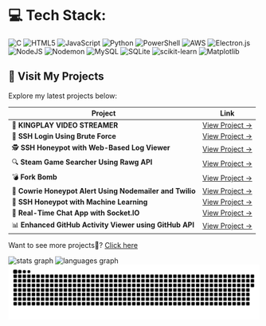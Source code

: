 
# 💻 Tech Stack:
![C](https://img.shields.io/badge/c-%2300599C.svg?style=for-the-badge&logo=c&logoColor=white) ![HTML5](https://img.shields.io/badge/html5-%23E34F26.svg?style=for-the-badge&logo=html5&logoColor=white) ![JavaScript](https://img.shields.io/badge/javascript-%23323330.svg?style=for-the-badge&logo=javascript&logoColor=%23F7DF1E) ![Python](https://img.shields.io/badge/python-3670A0?style=for-the-badge&logo=python&logoColor=ffdd54) ![PowerShell](https://img.shields.io/badge/PowerShell-%235391FE.svg?style=for-the-badge&logo=powershell&logoColor=white) ![AWS](https://img.shields.io/badge/AWS-%23FF9900.svg?style=for-the-badge&logo=amazon-aws&logoColor=white) ![Electron.js](https://img.shields.io/badge/Electron-191970?style=for-the-badge&logo=Electron&logoColor=white) ![NodeJS](https://img.shields.io/badge/node.js-6DA55F?style=for-the-badge&logo=node.js&logoColor=white) ![Nodemon](https://img.shields.io/badge/NODEMON-%23323330.svg?style=for-the-badge&logo=nodemon&logoColor=%BBDEAD) ![MySQL](https://img.shields.io/badge/mysql-4479A1.svg?style=for-the-badge&logo=mysql&logoColor=white) ![SQLite](https://img.shields.io/badge/sqlite-%2307405e.svg?style=for-the-badge&logo=sqlite&logoColor=white) ![scikit-learn](https://img.shields.io/badge/scikit--learn-%23F7931E.svg?style=for-the-badge&logo=scikit-learn&logoColor=white) ![Matplotlib](https://img.shields.io/badge/Matplotlib-%23ffffff.svg?style=for-the-badge&logo=Matplotlib&logoColor=black)


<!-- Proudly created with GPRM ( https://gprm.itsvg.in ) -->

## 🚀 Visit My Projects

Explore my latest projects below:

| Project | Link |
|---------|------|
| 🎥 **KINGPLAY VIDEO STREAMER** | [View Project →](https://github.com/kingslayer458/KINGPLAY-VIDEO-STREAMER) |
| 🔐 **SSH Login Using Brute Force** | [View Project →](https://github.com/kingslayer458/SSH-login-using-brute-force) |
| 🕵️ **SSH Honeypot with Web-Based Log Viewer** | [View Project →](https://github.com/kingslayer458/SSH-Honeypot-with-Web-Based-Log-Viewer) |
| 🔍 **Steam Game Searcher Using Rawg API** | [View Project →](https://github.com/kingslayer458/steam-game-searcher) |
| 💣 **Fork Bomb** | [View Project →](https://github.com/kingslayer458/fork-bomb) |
| 🚨 **Cowrie Honeypot Alert Using Nodemailer and Twilio** | [View Project →](https://github.com/kingslayer458/Cowrie-Honeypot-Alert-Using-Nodemailer-And-Twilio) |
| 🤖 **SSH Honeypot with Machine Learning** | [View Project →](https://github.com/kingslayer458/Ssh-Honeypot-With-Machine-Learning) |
| 💬 **Real-Time Chat App with Socket.IO** | [View Project →](https://github.com/kingslayer458/A-Real-time-Chat-App-with-Socket.IO) |
| 📊 **Enhanced GitHub Activity Viewer using GitHub API** | [View Project →](https://github.com/kingslayer458/Enhanced-GitHub-Activity-Viewer-using-github-api) |
<div class="github-link-container">
    <p>Want to see more projects🚀? <a href="https://kingslayer458.github.io/Projects-showcase/" target="_blank">Click here</a></p>
</div>
 <img src="https://github-readme-stats.vercel.app/api?username=kinglsayer458&hide_title=false&hide_rank=false&show_icons=true&include_all_commits=true&count_private=true&disable_animations=false&theme=dracula&locale=en&hide_border=false" height="150" alt="stats graph"  />
 <img src="https://github-readme-stats.vercel.app/api/top-langs?username=kingslayer458&locale=en&hide_title=false&layout=compact&card_width=320&langs_count=5&theme=dracula&hide_border=false" height="150" alt="languages graph"  />

<picture>
  <source media="(prefers-color-scheme: dark)" srcset="https://raw.githubusercontent.com/kingslayer458/kingslayer458/output/github-snake-dark.svg" />
  <source media="(prefers-color-scheme: light)" srcset="https://raw.githubusercontent.com/kingslayer458/kingslayer458/output/github-snake.svg" />
  <img alt="github-snake" src="https://raw.githubusercontent.com/kingslayer458/kingslayer458/output/github-snake.svg" />
</picture>
